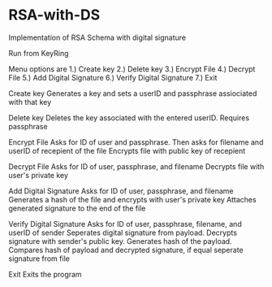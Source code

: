 # RSA-with-DS
Implementation of RSA Schema with digital signature

Run from KeyRing

Menu options are
1.) Create key
2.) Delete key
3.) Encrypt File
4.) Decrypt File
5.) Add Digital Signature
6.) Verify Digital Signature
7.) Exit

Create key
Generates a key and sets a userID and passphrase assiociated with that key

Delete key
Deletes the key associated with the entered userID. Requires passphrase

Encrypt File
Asks for ID of user and passphrase.
Then asks for filename and userID of recepient of the file
Encrypts file with public key of recepient

Decrypt File
Asks for ID of user, passphrase, and filename
Decrypts file with user's private key

Add Digital Signature
Asks for ID of user, passphrase, and filename
Generates a hash of the file and encrypts with user's private key
Attaches generated signature to the end of the file

Verify Digital Signature
Asks for ID of user, passphrase, filename, and userID of sender
Seperates digital signature from payload.
Decrypts signature with sender's public key.
Generates hash of the payload.
Compares hash of payload and decrypted signature, if equal seperate signature from file

Exit
Exits the program

